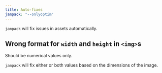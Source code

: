 ```yaml
---
title: Auto-fixes
jampack: "--onlyoptim"
---
```


`jampack` will fix issues in assets automatically.

## Wrong format for `width` and `height` in `<img>`s

Should be numerical values only.

`jampack` will fix either or both values based on the dimensions of the image.
